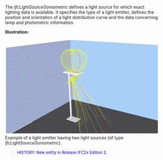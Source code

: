 The _IfcLightSourceGoniometric_ defines a light source for which exact lighting data is available. It specifies the type of a light emitter, defines the position and orientation of a light distribution curve and the data concerning lamp and photometric information.

**Illustration:**

![Example](figures/IfcLightSourceGoniometric_Fig1.gif)Example of a light emitter having two light sources (of type _IfcLightSourceGoniometric_).

> <font color="#0000FF" size="-1"> HISTORY: New entity in Release IFC2x
		  Edition 2. </font>
>